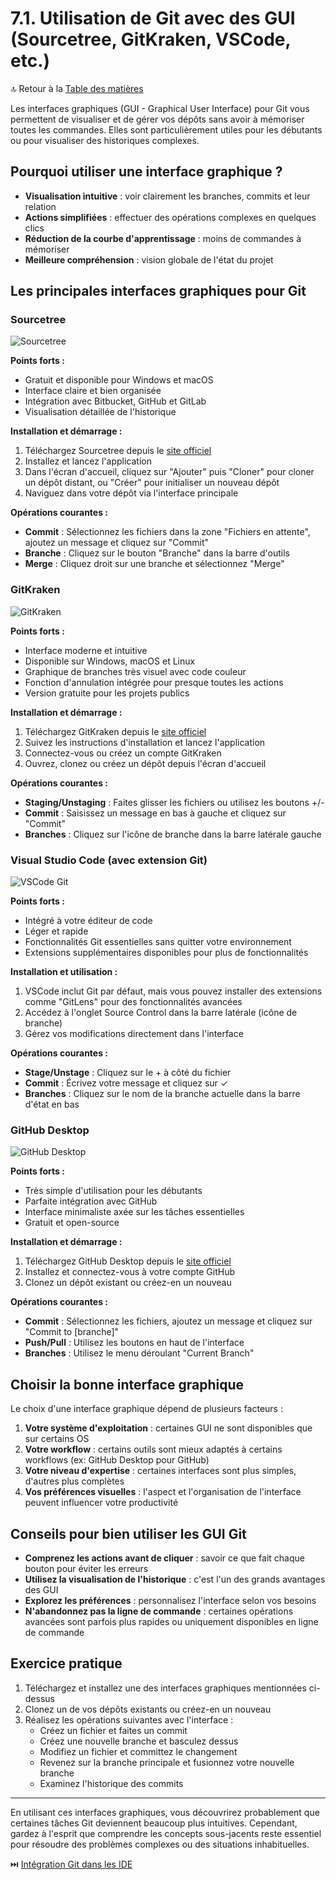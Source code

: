 # 7.1. Utilisation de Git avec des GUI (Sourcetree, GitKraken, VSCode, etc.)

🔝 Retour à la [Table des matières](/SOMMAIRE.md)

Les interfaces graphiques (GUI - Graphical User Interface) pour Git vous permettent de visualiser et de gérer vos dépôts sans avoir à mémoriser toutes les commandes. Elles sont particulièrement utiles pour les débutants ou pour visualiser des historiques complexes.

## Pourquoi utiliser une interface graphique ?

- **Visualisation intuitive** : voir clairement les branches, commits et leur relation
- **Actions simplifiées** : effectuer des opérations complexes en quelques clics
- **Réduction de la courbe d'apprentissage** : moins de commandes à mémoriser
- **Meilleure compréhension** : vision globale de l'état du projet

## Les principales interfaces graphiques pour Git

### Sourcetree

![Sourcetree](https://bitbucket.org/blog/wp-content/uploads/2021/06/sourcetree_UI_overview-1.png)

**Points forts :**
- Gratuit et disponible pour Windows et macOS
- Interface claire et bien organisée
- Intégration avec Bitbucket, GitHub et GitLab
- Visualisation détaillée de l'historique

**Installation et démarrage :**
1. Téléchargez Sourcetree depuis le [site officiel](https://www.sourcetreeapp.com/)
2. Installez et lancez l'application
3. Dans l'écran d'accueil, cliquez sur "Ajouter" puis "Cloner" pour cloner un dépôt distant, ou "Créer" pour initialiser un nouveau dépôt
4. Naviguez dans votre dépôt via l'interface principale

**Opérations courantes :**
- **Commit** : Sélectionnez les fichiers dans la zone "Fichiers en attente", ajoutez un message et cliquez sur "Commit"
- **Branche** : Cliquez sur le bouton "Branche" dans la barre d'outils
- **Merge** : Cliquez droit sur une branche et sélectionnez "Merge"

### GitKraken

![GitKraken](https://www.gitkraken.com/img/og-image-gitkraken-git-gui.png)

**Points forts :**
- Interface moderne et intuitive
- Disponible sur Windows, macOS et Linux
- Graphique de branches très visuel avec code couleur
- Fonction d'annulation intégrée pour presque toutes les actions
- Version gratuite pour les projets publics

**Installation et démarrage :**
1. Téléchargez GitKraken depuis le [site officiel](https://www.gitkraken.com/)
2. Suivez les instructions d'installation et lancez l'application
3. Connectez-vous ou créez un compte GitKraken
4. Ouvrez, clonez ou créez un dépôt depuis l'écran d'accueil

**Opérations courantes :**
- **Staging/Unstaging** : Faites glisser les fichiers ou utilisez les boutons +/-
- **Commit** : Saisissez un message en bas à gauche et cliquez sur "Commit"
- **Branches** : Cliquez sur l'icône de branche dans la barre latérale gauche

### Visual Studio Code (avec extension Git)

![VSCode Git](https://code.visualstudio.com/assets/docs/sourcecontrol/overview/overview.png)

**Points forts :**
- Intégré à votre éditeur de code
- Léger et rapide
- Fonctionnalités Git essentielles sans quitter votre environnement
- Extensions supplémentaires disponibles pour plus de fonctionnalités

**Installation et utilisation :**
1. VSCode inclut Git par défaut, mais vous pouvez installer des extensions comme "GitLens" pour des fonctionnalités avancées
2. Accédez à l'onglet Source Control dans la barre latérale (icône de branche)
3. Gérez vos modifications directement dans l'interface

**Opérations courantes :**
- **Stage/Unstage** : Cliquez sur le + à côté du fichier
- **Commit** : Écrivez votre message et cliquez sur ✓
- **Branches** : Cliquez sur le nom de la branche actuelle dans la barre d'état en bas

### GitHub Desktop

![GitHub Desktop](https://desktop.github.com/images/github-desktop-screenshot-windows.png)

**Points forts :**
- Très simple d'utilisation pour les débutants
- Parfaite intégration avec GitHub
- Interface minimaliste axée sur les tâches essentielles
- Gratuit et open-source

**Installation et démarrage :**
1. Téléchargez GitHub Desktop depuis le [site officiel](https://desktop.github.com/)
2. Installez et connectez-vous à votre compte GitHub
3. Clonez un dépôt existant ou créez-en un nouveau

**Opérations courantes :**
- **Commit** : Sélectionnez les fichiers, ajoutez un message et cliquez sur "Commit to [branche]"
- **Push/Pull** : Utilisez les boutons en haut de l'interface
- **Branches** : Utilisez le menu déroulant "Current Branch"

## Choisir la bonne interface graphique

Le choix d'une interface graphique dépend de plusieurs facteurs :

1. **Votre système d'exploitation** : certaines GUI ne sont disponibles que sur certains OS
2. **Votre workflow** : certains outils sont mieux adaptés à certains workflows (ex: GitHub Desktop pour GitHub)
3. **Votre niveau d'expertise** : certaines interfaces sont plus simples, d'autres plus complètes
4. **Vos préférences visuelles** : l'aspect et l'organisation de l'interface peuvent influencer votre productivité

## Conseils pour bien utiliser les GUI Git

- **Comprenez les actions avant de cliquer** : savoir ce que fait chaque bouton pour éviter les erreurs
- **Utilisez la visualisation de l'historique** : c'est l'un des grands avantages des GUI
- **Explorez les préférences** : personnalisez l'interface selon vos besoins
- **N'abandonnez pas la ligne de commande** : certaines opérations avancées sont parfois plus rapides ou uniquement disponibles en ligne de commande

## Exercice pratique

1. Téléchargez et installez une des interfaces graphiques mentionnées ci-dessus
2. Clonez un de vos dépôts existants ou créez-en un nouveau
3. Réalisez les opérations suivantes avec l'interface :
   - Créez un fichier et faites un commit
   - Créez une nouvelle branche et basculez dessus
   - Modifiez un fichier et committez le changement
   - Revenez sur la branche principale et fusionnez votre nouvelle branche
   - Examinez l'historique des commits

---

En utilisant ces interfaces graphiques, vous découvrirez probablement que certaines tâches Git deviennent beaucoup plus intuitives. Cependant, gardez à l'esprit que comprendre les concepts sous-jacents reste essentiel pour résoudre des problèmes complexes ou des situations inhabituelles.

⏭️ [Intégration Git dans les IDE](/module-7-outils-graphiques-et-integration/02-integration-git-dans-les-ide.md)
